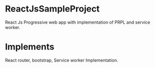 # ReactJsSampleProject
React Js Progressive web app with implementation of PRPL and service worker.

# Implements
React router, bootstrap, Service worker Implementation.
